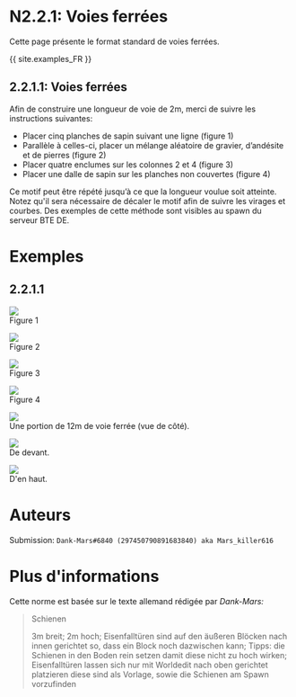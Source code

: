 # N2.2.1: Voies ferrées

Cette page présente le format standard de voies ferrées.

{{ site.examples_FR }}

## 2.2.1.1: Voies ferrées

Afin de construire une longueur de voie de 2m, merci de suivre les instructions suivantes:
* Placer cinq planches de sapin suivant une ligne (figure 1)
* Parallèle à celles-ci, placer un mélange aléatoire de gravier, d’andésite et de pierres (figure 2)
* Placer quatre enclumes sur les colonnes 2 et 4 (figure 3)
* Placer une dalle de sapin sur les planches non couvertes (figure 4)

Ce motif peut être répété jusqu’à ce que la longueur voulue soit atteinte. Notez qu'il sera nécessaire de décaler le motif afin de suivre les virages et courbes.
Des exemples de cette méthode sont visibles au spawn du serveur BTE DE.

# Exemples

## 2.2.1.1

![](https://cdn.discordapp.com/attachments/707321226405871647/707323373507837962/2020-05-06_20.13.53.png)  
Figure 1

![](https://cdn.discordapp.com/attachments/707321226405871647/707323374430453800/2020-05-06_20.15.43.png)  
Figure 2

![](https://cdn.discordapp.com/attachments/707321226405871647/707323375621767239/2020-05-06_20.16.43.png)  
Figure 3

![](https://cdn.discordapp.com/attachments/707321226405871647/707323376515022868/2020-05-06_20.17.42.png)  
Figure 4

![](https://cdn.discordapp.com/attachments/707321226405871647/707321276276146256/2020-05-06_20.10.16.png)  
Une portion de 12m de voie ferrée (vue de côté).

![](https://cdn.discordapp.com/attachments/707321226405871647/707321276792045598/2020-05-06_20.10.34.png)  
De devant.

![](https://cdn.discordapp.com/attachments/707321226405871647/707321277559603260/2020-05-06_20.10.39.png)  
D'en haut.

# Auteurs

Submission: `Dank-Mars#6840 (297450790891683840) aka Mars_killer616`

# Plus d'informations

Cette norme est basée sur le texte allemand rédigée par _Dank-Mars:_

> Schienen
>
> 3m breit; 2m hoch; Eisenfalltüren sind auf den äußeren Blöcken nach innen gerichtet so, dass ein Block noch dazwischen kann; Tipps: die Schienen in den Boden rein setzen damit diese nicht zu hoch wirken; Eisenfalltüren lassen sich nur mit Worldedit nach oben gerichtet platzieren diese sind als Vorlage, sowie die Schienen am Spawn vorzufinden
